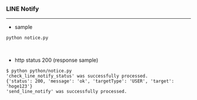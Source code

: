 ### LINE Notify
---

* sample
```
python notice.py
```

<br>

* http status 200 (response sample)
```
$ python python/notice.py
'check_line_notify_status' was successfully processed.
{'status': 200, 'message': 'ok', 'targetType': 'USER', 'target': 'hoge123'}
'send_line_notify' was successfully processed.
```